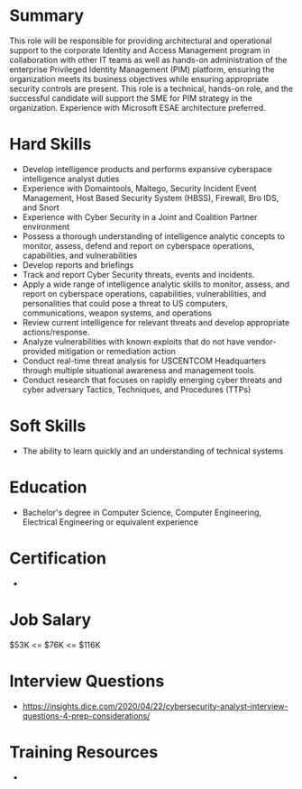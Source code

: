 # Summary
This role will be responsible for providing architectural and operational support to the corporate Identity and Access Management program in collaboration with other IT teams as well as hands-on administration of the enterprise Privileged Identity Management (PIM) platform, ensuring the organization meets its business objectives while ensuring appropriate security controls are present.
This role is a technical, hands-on role, and the successful candidate will support the SME for PIM strategy in the organization. Experience with Microsoft ESAE architecture preferred.

# Hard Skills
* Develop intelligence products and performs expansive cyberspace intelligence analyst duties
* Experience with Domaintools, Maltego, Security Incident Event Management, Host Based Security System (HBSS), Firewall, Bro IDS, and Snort
* Experience with Cyber Security in a Joint and Coalition Partner environment
* Possess a thorough understanding of intelligence analytic concepts to monitor, assess, defend and report on cyberspace operations, capabilities, and vulnerabilities
* Develop reports and briefings
* Track and report Cyber Security threats, events and incidents.
* Apply a wide range of intelligence analytic skills to monitor, assess, and report on cyberspace operations, capabilities, vulnerabilities, and personalities that could pose a threat to US computers, communications, weapon systems, and operations
* Review current intelligence for relevant threats and develop appropriate actions/response.
* Analyze vulnerabilities with known exploits that do not have vendor-provided mitigation or remediation action
* Conduct real-time threat analysis for USCENTCOM Headquarters through multiple situational awareness and management tools.
* Conduct research that focuses on rapidly emerging cyber threats and cyber adversary Tactics, Techniques, and Procedures (TTPs)


# Soft Skills
* The ability to learn quickly and an understanding of technical systems


# Education
  * Bachelor's degree in Computer Science, Computer Engineering, Electrical Engineering or equivalent experience


# Certification
  * 


# Job Salary
$53K <= $76K <= $116K


# Interview Questions
 * https://insights.dice.com/2020/04/22/cybersecurity-analyst-interview-questions-4-prep-considerations/


# Training Resources
  * 



